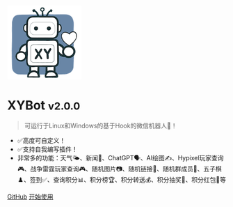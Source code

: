 ![logo](https://github.com/HenryXiaoYang/HXY_Readme_Images/blob/main/XYBot/v0.0.7/logo/xybot_logo_small.png?raw=true)

# XYBot <small>v2.0.0</small>

> 可运行于Linux和Windows的基于Hook的微信机器人🤖️！

- ✅高度可自定义！ 
- ✅支持自我编写插件！
- 非常多的功能：天气🌤️、新闻📰、ChatGPT🗣️、AI绘图✍️、Hypixel玩家查询🎮、战争雷霆玩家查询🎮、随机图片📷、随机链接🔗、随机群成员👥、五子棋♟️、签到✅、查询积分📊、积分榜🏆、积分转送💰、积分抽奖🎁、积分红包🧧等 

[GitHub](https://github.com/HenryXiaoYang/XYBot)
[开始使用](README.md)
